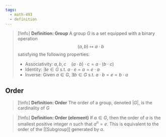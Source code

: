 ```yaml
---
tags:
  - math-493
  - definition
---
```

> [!info] **Definition: Group**
> A group $G$ is a set equipped with a binary operation $$(a, b) \mapsto a \cdot b$$ satisfying the following properties:
> 
> - Associativity: $a, b, c\quad (a \cdot b) \cdot c = a \cdot (b \cdot c)$
> - Identity: $\exists e \in G \text{ s.t. } a \cdot e = a = e \cdot a$
> - Inverse: Given $a \in G$, $\exists b \in G \text{ s.t. } a \cdot b = e = b \cdot a$

## Order

> [!info] **Definition: Order**
> The order of a group, denoted $\left| G\right|$, is the cardinality of $G$

> [!info] **Definition: Order (element)**
> If $a \in G$, then the order of $a$ is the smallest positive integer $n$ such that $a^n = e$. This is equivalent to the order of the [[Subgroup]] generated by $a$.

